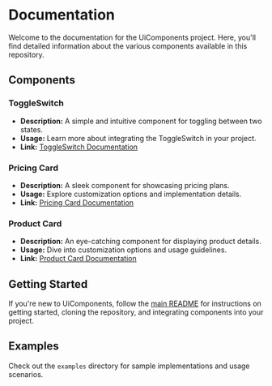 # Documentation

Welcome to the documentation for the UiComponents project. Here, you'll find detailed information about the various components available in this repository.

## Components

### ToggleSwitch

- **Description:** A simple and intuitive component for toggling between two states.
- **Usage:** Learn more about integrating the ToggleSwitch in your project.
- **Link:** [ToggleSwitch Documentation](components/ToggleSwitch.md)

### Pricing Card

- **Description:** A sleek component for showcasing pricing plans.
- **Usage:** Explore customization options and implementation details.
- **Link:** [Pricing Card Documentation](components/PricingCard.md)

### Product Card

- **Description:** An eye-catching component for displaying product details.
- **Usage:** Dive into customization options and usage guidelines.
- **Link:** [Product Card Documentation](components/ProductCard.md)

## Getting Started

If you're new to UiComponents, follow the [main README](../README.md) for instructions on getting started, cloning the repository, and integrating components into your project.

## Examples

Check out the `examples` directory for sample implementations and usage scenarios.
